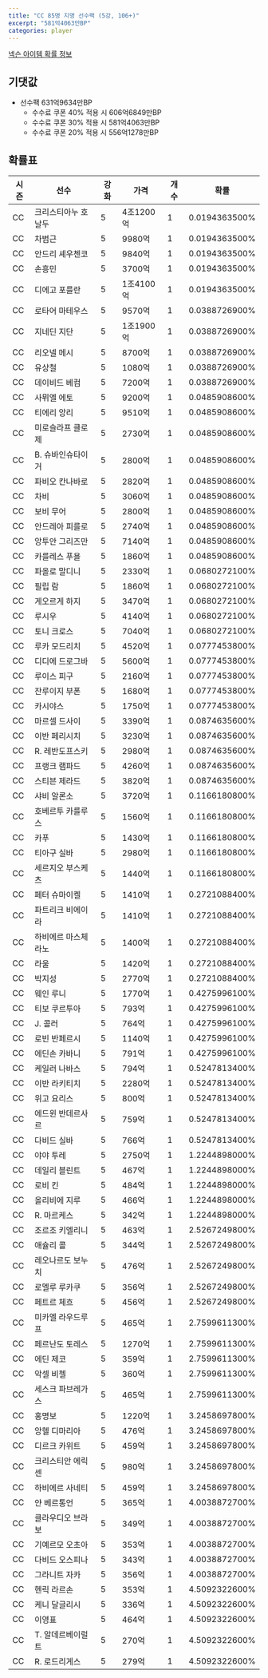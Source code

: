 ```yaml
---
title: "CC 85명 지명 선수팩 (5강, 106+)"
excerpt: "581억4063만BP"
categories: player
---
```

[넥슨 아이템 확률 정보](http://iteminfo.nexon.com/probability/fo4?sn=7348)

## 기댓값
- 선수팩 631억9634만BP
  - 수수료 쿠폰 40% 적용 시 606억6849만BP
  - 수수료 쿠폰 30% 적용 시 581억4063만BP
  - 수수료 쿠폰 20% 적용 시 556억1278만BP


## 확률표

|시즌|선수|강화|가격|개수|확률|
|---|---|---|---|---|---|
|CC|크리스티아누 호날두|5|4조1200억|1|0.0194363500%|
|CC|차범근|5|9980억|1|0.0194363500%|
|CC|안드리 셰우첸코|5|9840억|1|0.0194363500%|
|CC|손흥민|5|3700억|1|0.0194363500%|
|CC|디에고 포를란|5|1조4100억|1|0.0194363500%|
|CC|로타어 마테우스|5|9570억|1|0.0388726900%|
|CC|지네딘 지단|5|1조1900억|1|0.0388726900%|
|CC|리오넬 메시|5|8700억|1|0.0388726900%|
|CC|유상철|5|1080억|1|0.0388726900%|
|CC|데이비드 베컴|5|7200억|1|0.0388726900%|
|CC|사뮈엘 에토|5|9200억|1|0.0485908600%|
|CC|티에리 앙리|5|9510억|1|0.0485908600%|
|CC|미로슬라프 클로제|5|2730억|1|0.0485908600%|
|CC|B. 슈바인슈타이거|5|2800억|1|0.0485908600%|
|CC|파비오 칸나바로|5|2820억|1|0.0485908600%|
|CC|차비|5|3060억|1|0.0485908600%|
|CC|보비 무어|5|2800억|1|0.0485908600%|
|CC|안드레아 피를로|5|2740억|1|0.0485908600%|
|CC|앙투안 그리즈만|5|7140억|1|0.0485908600%|
|CC|카를레스 푸욜|5|1860억|1|0.0485908600%|
|CC|파올로 말디니|5|2330억|1|0.0680272100%|
|CC|필립 람|5|1860억|1|0.0680272100%|
|CC|게오르게 하지|5|3470억|1|0.0680272100%|
|CC|루시우|5|4140억|1|0.0680272100%|
|CC|토니 크로스|5|7040억|1|0.0680272100%|
|CC|루카 모드리치|5|4520억|1|0.0777453800%|
|CC|디디에 드로그바|5|5600억|1|0.0777453800%|
|CC|루이스 피구|5|2160억|1|0.0777453800%|
|CC|잔루이지 부폰|5|1680억|1|0.0777453800%|
|CC|카시야스|5|1750억|1|0.0777453800%|
|CC|마르셀 드사이|5|3390억|1|0.0874635600%|
|CC|이반 페리시치|5|3230억|1|0.0874635600%|
|CC|R. 레반도프스키|5|2980억|1|0.0874635600%|
|CC|프랭크 램파드|5|4260억|1|0.0874635600%|
|CC|스티븐 제라드|5|3820억|1|0.0874635600%|
|CC|샤비 알론소|5|3720억|1|0.1166180800%|
|CC|호베르투 카를루스|5|1560억|1|0.1166180800%|
|CC|카푸|5|1430억|1|0.1166180800%|
|CC|티아구 실바|5|2980억|1|0.1166180800%|
|CC|세르지오 부스케츠|5|1440억|1|0.1166180800%|
|CC|페터 슈마이켈|5|1410억|1|0.2721088400%|
|CC|파트리크 비에이라|5|1410억|1|0.2721088400%|
|CC|하비에르 마스체라노|5|1400억|1|0.2721088400%|
|CC|라울|5|1420억|1|0.2721088400%|
|CC|박지성|5|2770억|1|0.2721088400%|
|CC|웨인 루니|5|1770억|1|0.4275996100%|
|CC|티보 쿠르투아|5|793억|1|0.4275996100%|
|CC|J. 콜러|5|764억|1|0.4275996100%|
|CC|로빈 반페르시|5|1140억|1|0.4275996100%|
|CC|에딘손 카바니|5|791억|1|0.4275996100%|
|CC|케일러 나바스|5|794억|1|0.5247813400%|
|CC|이반 라키티치|5|2280억|1|0.5247813400%|
|CC|위고 요리스|5|800억|1|0.5247813400%|
|CC|에드윈 반데르사르|5|759억|1|0.5247813400%|
|CC|다비드 실바|5|766억|1|0.5247813400%|
|CC|야야 투레|5|2750억|1|1.2244898000%|
|CC|데일리 블린트|5|467억|1|1.2244898000%|
|CC|로비 킨|5|484억|1|1.2244898000%|
|CC|올리비에 지루|5|466억|1|1.2244898000%|
|CC|R. 마르케스|5|342억|1|1.2244898000%|
|CC|조르조 키엘리니|5|463억|1|2.5267249800%|
|CC|애슐리 콜|5|344억|1|2.5267249800%|
|CC|레오나르도 보누치|5|476억|1|2.5267249800%|
|CC|로멜루 루카쿠|5|356억|1|2.5267249800%|
|CC|페트르 체흐|5|456억|1|2.5267249800%|
|CC|미카엘 라우드루프|5|465억|1|2.7599611300%|
|CC|페르난도 토레스|5|1270억|1|2.7599611300%|
|CC|에딘 제코|5|359억|1|2.7599611300%|
|CC|악셀 비첼|5|360억|1|2.7599611300%|
|CC|세스크 파브레가스|5|465억|1|2.7599611300%|
|CC|홍명보|5|1220억|1|3.2458697800%|
|CC|앙헬 디마리아|5|476억|1|3.2458697800%|
|CC|디르크 카위트|5|459억|1|3.2458697800%|
|CC|크리스티안 에릭센|5|980억|1|3.2458697800%|
|CC|하비에르 사네티|5|459억|1|3.2458697800%|
|CC|얀 베르통언|5|365억|1|4.0038872700%|
|CC|클라우디오 브라보|5|349억|1|4.0038872700%|
|CC|기예르모 오초아|5|353억|1|4.0038872700%|
|CC|다비드 오스피나|5|343억|1|4.0038872700%|
|CC|그라니트 자카|5|356억|1|4.0038872700%|
|CC|헨릭 라르손|5|353억|1|4.5092322600%|
|CC|케니 달글리시|5|336억|1|4.5092322600%|
|CC|이영표|5|464억|1|4.5092322600%|
|CC|T. 알데르베이럴트|5|270억|1|4.5092322600%|
|CC|R. 로드리게스|5|279억|1|4.5092322600%|
